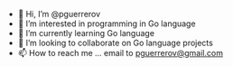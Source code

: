 - 👋 Hi, I’m @pguerrerov
- 👀 I’m interested in programming in Go language
- 🌱 I’m currently learning Go language
- 💞️ I’m looking to collaborate on Go language projects
- 📫 How to reach me ... email to pguerrerov@gmail.com

<!---
pguerrerov/pguerrerov is a ✨ special ✨ repository because its `README.md` (this file) appears on your GitHub profile.
You can click the Preview link to take a look at your changes.
--->
